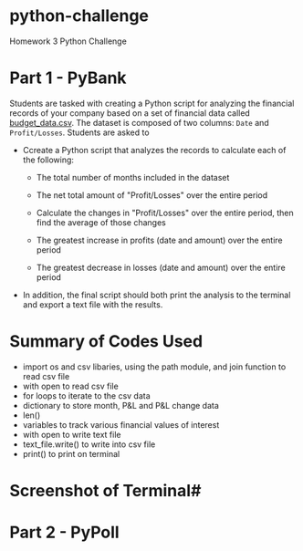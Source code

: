 # python-challenge
Homework 3 Python Challenge
# Part 1 - PyBank #
Students are tasked with creating a Python script for analyzing the financial records of your company based on a set of financial data called [budget_data.csv](https://github.com/adriana-icasiano/python-challenge/blob/9b7a19e581d6dfd9c6897b94bce1d91c497227a7/PyBank/Resources/budget_data.csv). The dataset is composed of two columns: `Date` and `Profit/Losses`. Students are asked to 

* Ccreate a Python script that analyzes the records to calculate each of the following:

  * The total number of months included in the dataset

  * The net total amount of "Profit/Losses" over the entire period

  * Calculate the changes in "Profit/Losses" over the entire period, then find the average of those changes

  * The greatest increase in profits (date and amount) over the entire period

  * The greatest decrease in losses (date and amount) over the entire period

* In addition, the final script should both print the analysis to the terminal and export a text file with the results.

# Summary of Codes Used #
* import os and csv libaries, using the path module, and join function to read csv file
* with open to read csv file
* for loops to iterate to the csv data
* dictionary to store month, P&L and P&L change data
* len() 
* variables to track various financial values of interest
* with open to write text file
* text_file.write() to write into csv file
* print() to print on terminal

# Screenshot of Terminal#


# Part 2 - PyPoll #
